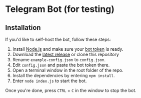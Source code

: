 # Telegram Bot (for testing)

## Installation

If you'd like to self-host the bot, follow these steps:

1. Install [Node.js](https://nodejs.org/) and make sure your [bot token](https://t.me/BotFather) is ready.
2. Download the [latest release](https://github.com/0HD/telegraf-bot/releases/latest) or clone this repository
3. Rename `example-config.json` to `config.json`.
4. Edit `config.json` and paste the bot token there.
5. Open a terminal window in the root folder of the repo.
6. Install the dependencies by entering `npm install`.
7. Enter `node index.js` to start the bot.

Once you're done, press `CTRL` + `C` in the window to stop the bot.
